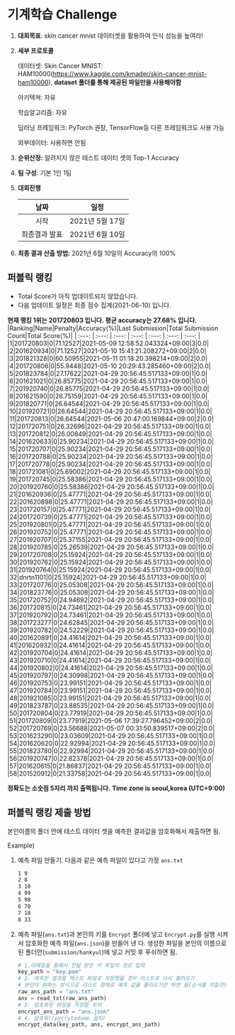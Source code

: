 # **기계학습 Challenge**
1. **대회목표**: skin cancer mnist 데이터셋을 활용하여 인식 성능을 높여라!

2. **세부 프로토콜**

   데이터셋: Skin Cancer MNIST: HAM10000(https://www.kaggle.com/kmader/skin-cancer-mnist-ham10000), 
           **dataset 폴더를 통해 제공된 파일만을 사용해야함**

   아키텍쳐: 자유

   학습알고리즘: 자유

   딥러닝 프레임워크: PyTorch 권장, TensorFlow등 다른 프레임워크도 사용 가능

   외부데이터: 사용하면 안됨

3. **순위산정:** 알려지지 않은 테스트 데이터 셋의 Top-1 Accuracy

4. **팀 구성**: 기본 1인 1팀


5. **대회진행**

   |     날짜      |      일정       |
   | :-----------: | :-------------: |
   |     시작      | 2021년 5월 17일 |
   | 최종결과 발표 | 2021년 6월 10일  |

7. **최종 결과 산출 방법:** 2021년 6월 10일의 Accuracy의 100%


## 퍼블릭 랭킹

  
- Total Score가 아직 업데이트되지 않았습니다. 
 - 다음 업데이트 일정은 최종 점수 집계(2021-06-10) 입니다.
  
**현재 랭킹 1위는 201720803 입니다. 평균 accuracy는 27.68% 입니다.**
|Ranking|Name|Penalty|Accuracy(%)|Last Submission|Total Submission Count|Total Score(%)|
| :---: | :---: | :---: | :---: | :---: | :---: | :---: |
|1|201720803|0|71.12527|2021-05-09 12:58:52.043324+09:00|3|0.0|
|2|201620934|0|71.12527|2021-05-10 15:41:21.208272+09:00|2|0.0|
|3|201821328|0|60.50955|2021-05-11 01:18:20.398214+09:00|2|0.0|
|4|201720806|0|55.9448|2021-05-10 20:29:43.285460+09:00|2|0.0|
|5|201823784|0|27.17622|2021-04-29 20:56:45.517133+09:00|1|0.0|
|6|201621021|0|26.85775|2021-04-29 20:56:45.517133+09:00|1|0.0|
|7|201920740|0|26.85775|2021-04-29 20:56:45.517133+09:00|1|0.0|
|8|201621590|0|26.75159|2021-04-29 20:56:45.517133+09:00|1|0.0|
|9|201820771|0|26.64544|2021-04-29 20:56:45.517133+09:00|1|0.0|
|10|201920721|0|26.64544|2021-04-29 20:56:45.517133+09:00|1|0.0|
|11|201720813|0|26.64544|2021-05-06 20:47:00.169844+09:00|2|0.0|
|12|201720751|0|26.32696|2021-04-29 20:56:45.517133+09:00|1|0.0|
|13|201720812|0|26.00849|2021-04-29 20:56:45.517133+09:00|1|0.0|
|14|201620633|0|25.90234|2021-04-29 20:56:45.517133+09:00|1|0.0|
|15|201720707|0|25.90234|2021-04-29 20:56:45.517133+09:00|1|0.0|
|16|201720788|0|25.90234|2021-04-29 20:56:45.517133+09:00|1|0.0|
|17|201720778|0|25.90234|2021-04-29 20:56:45.517133+09:00|1|0.0|
|18|201721081|0|25.69002|2021-04-29 20:56:45.517133+09:00|1|0.0|
|19|201720745|0|25.58386|2021-04-29 20:56:45.517133+09:00|1|0.0|
|20|201920760|0|25.58386|2021-04-29 20:56:45.517133+09:00|1|0.0|
|21|201620936|0|25.47771|2021-04-29 20:56:45.517133+09:00|1|0.0|
|22|201620898|0|25.47771|2021-04-29 20:56:45.517133+09:00|1|0.0|
|23|201720157|0|25.47771|2021-04-29 20:56:45.517133+09:00|1|0.0|
|24|201720739|0|25.47771|2021-04-29 20:56:45.517133+09:00|1|0.0|
|25|201920801|0|25.47771|2021-04-29 20:56:45.517133+09:00|1|0.0|
|26|201920752|0|25.47771|2021-04-29 20:56:45.517133+09:00|1|0.0|
|27|201920707|0|25.37155|2021-04-29 20:56:45.517133+09:00|1|0.0|
|28|201920785|0|25.26539|2021-04-29 20:56:45.517133+09:00|1|0.0|
|29|201720708|0|25.15924|2021-04-29 20:56:45.517133+09:00|1|0.0|
|30|201920762|0|25.15924|2021-04-29 20:56:45.517133+09:00|1|0.0|
|31|201920764|0|25.15924|2021-04-29 20:56:45.517133+09:00|1|0.0|
|32|dnrtn1101|0|25.15924|2021-04-29 20:56:45.517133+09:00|1|0.0|
|33|201720776|0|25.05308|2021-04-29 20:56:45.517133+09:00|1|0.0|
|34|201823776|0|25.05308|2021-04-29 20:56:45.517133+09:00|1|0.0|
|35|201720752|0|24.94692|2021-04-29 20:56:45.517133+09:00|1|0.0|
|36|201720815|0|24.73461|2021-04-29 20:56:45.517133+09:00|1|0.0|
|37|201920792|0|24.73461|2021-04-29 20:56:45.517133+09:00|1|0.0|
|38|201723277|0|24.62845|2021-04-29 20:56:45.517133+09:00|1|0.0|
|39|201920782|0|24.52229|2021-04-29 20:56:45.517133+09:00|1|0.0|
|40|201620891|0|24.41614|2021-04-29 20:56:45.517133+09:00|1|0.0|
|41|201620932|0|24.41614|2021-04-29 20:56:45.517133+09:00|1|0.0|
|42|201920704|0|24.41614|2021-04-29 20:56:45.517133+09:00|1|0.0|
|43|201920710|0|24.41614|2021-04-29 20:56:45.517133+09:00|1|0.0|
|44|201920802|0|24.41614|2021-04-29 20:56:45.517133+09:00|1|0.0|
|45|201920797|0|24.30998|2021-04-29 20:56:45.517133+09:00|1|0.0|
|46|201920753|0|23.99151|2021-04-29 20:56:45.517133+09:00|1|0.0|
|47|201920784|0|23.99151|2021-04-29 20:56:45.517133+09:00|1|0.0|
|48|201921085|0|23.99151|2021-04-29 20:56:45.517133+09:00|1|0.0|
|49|201823787|0|23.88535|2021-04-29 20:56:45.517133+09:00|1|0.0|
|50|201720804|0|23.77919|2021-04-29 20:56:45.517133+09:00|1|0.0|
|51|201720809|0|23.77919|2021-05-06 17:39:27.796452+09:00|2|0.0|
|52|201720769|0|23.56688|2021-05-07 00:31:50.839517+09:00|2|0.0|
|53|201623290|0|23.03609|2021-04-29 20:56:45.517133+09:00|1|0.0|
|54|201620620|0|22.92994|2021-04-29 20:56:45.517133+09:00|1|0.0|
|55|201823780|0|22.92994|2021-04-29 20:56:45.517133+09:00|1|0.0|
|56|201920747|0|22.82378|2021-04-29 20:56:45.517133+09:00|1|0.0|
|57|201620615|0|21.86837|2021-04-29 20:56:45.517133+09:00|1|0.0|
|58|201520912|0|21.33758|2021-04-29 20:56:45.517133+09:00|1|0.0|


**정확도는 소숫점 5자리 까지 출력됩니다.**
**Time zone is seoul,korea (UTC+9:00)**
## 퍼블릭 랭킹 제출 방법

본인이름의 폴더 안에 테스트 데이터 셋을 예측한 결과값을 암호화해서 제출하면 됨.

Example) 

1. 예측 파일 만들기. 다음과 같은 예측 파일이 있다고 가정 `ans.txt`

   ```tex
   1 9
   2 8
   3 10
   4 99
   5 98
   6 70
   7 18
   8 33
   ```

2. 예측 파일(`ans.txt`)과 본인의 키를 `Encrypt` 폴더에 넣고 `Encrypt.py`를 실행 시켜서 암호화한 예측 파일(`ans.json`)을 만들어 낸 다. 생성한 파일을 본인의 이름으로 된 폴더안(`submission/hankyul`)에 넣고 커밋 후 푸쉬하면 됨.

   ```python
   # 1.이메일을 통해서 전달 받은 키 파일의 경로 입력
   key_path = "key.pem"
   # 2. 예측한 결과를 텍스트 파일로 저장했을 경우 리스트로 다시 불러오기
   # 본인이 원하는 방식으로 리스트 형태로 예측 값을 불러오기만 하면 됨(순서를 지킬것)
   raw_ans_path = "ans.txt"
   ans = read_txt(raw_ans_path)
   # 3. 암호화된 파일을 저장할 위치
   encrypt_ans_path = "ans.json"
   # 4. 암호화!(pycrytodome 설치)
   encrypt_data(key_path, ans, encrypt_ans_path)
   ```





